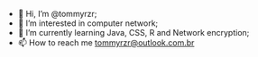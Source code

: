 - 👋 Hi, I’m @tommyrzr;
- 👀 I’m interested in computer network;
- 🌱 I’m currently learning Java, CSS, R and Network encryption;
- 📫 How to reach me tommyrzr@outlook.com.br

<!---
tommyrzr/tommyrzr is a ✨ special ✨ repository because its `README.md` (this file) appears on your GitHub profile.
You can click the Preview link to take a look at your changes.
--->
